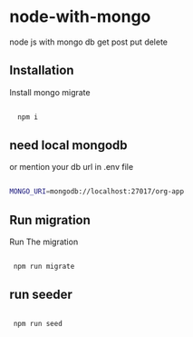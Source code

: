 # node-with-mongo

node js with mongo db get post put delete

## Installation

Install mongo migrate

```bash

  npm i

```

## need local mongodb

or mention your db url in .env file

```bash

MONGO_URI=mongodb://localhost:27017/org-app

```

## Run migration

Run The migration

```bash

 npm run migrate

```

## run seeder

```bash

 npm run seed

```
